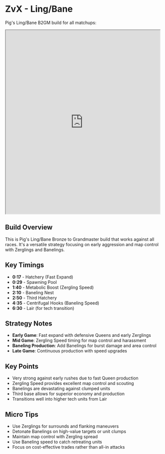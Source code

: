 # ZvX - Ling/Bane

Pig's Ling/Bane B2GM build for all matchups:

<iframe width="100%" height="600px" src="https://srfoster.github.io/sc2-build-vis/embed.html?build=%20%2013%09%20%200%3A12%09%20%20Overlord%09%20%20%0A%20%2017%09%20%200%3A17%09%20%20Hatchery%09%20%20%0A%20%2018%09%20%200%3A18%09%20%20Extractor%09%20%20%0A%20%2017%09%20%200%3A29%09%20%20Spawning%20Pool%09%20%20%0A%20%2019%09%20%200%3A55%09%20%20Overlord%09%20%20%0A%20%2020%09%20%201%3A02%09%20%20Queen%20x2%09%20%20%0A%20%2020%09%20%201%3A05%09%20%20Zergling%20x6%20(3%20sets)%09%20%20%0A%20%2026%09%20%201%3A33%09%20%20Extractor%09%20%20%0A%20%2026%09%20%201%3A40%09%20%20Metabolic%20Boost%20(Zergling%20Speed)%09%20%20%0A%20%2030%09%20%202%3A00%09%20%20Overlord%20x2%09%20%20%0A%20%2032%09%20%202%3A10%09%20%20Baneling%20Nest%09%20%20%0A%20%2035%09%20%202%3A28%09%20%20Zergling%20x8%20(4%20sets)%09%20%20%0A%20%2041%09%20%202%3A50%09%20%20Hatchery%09%20%20%0A%20%2043%09%20%203%3A10%09%20%20Overlord%20x2%09%20%20%0A%20%2045%09%20%203%3A20%09%20%20Zergling%20x12%20(6%20sets)%09%20%20%0A%20%2051%09%20%203%3A45%09%20%20Extractor%20x2%09%20%20%0A%20%2055%09%20%204%3A05%09%20%20Overlord%20x3%09%20%20%0A%20%2058%09%20%204%3A20%09%20%20Queen%09%20%20%0A%20%2060%09%20%204%3A35%09%20%20Centrifugal%20Hooks%20(Baneling%20Speed)%09%20%20%0A%20%2061%09%20%204%3A50%09%20%20Zergling%20x20%20(10%20sets)%09%20%20%0A%20%2081%09%20%206%3A00%09%20%20Overlord%20x5%09%20%20%0A%20%2086%09%20%206%3A30%09%20%20Lair%09%20%20"> </iframe>

## Build Overview

This is Pig's Ling/Bane Bronze to Grandmaster build that works against all races. It's a versatile strategy focusing on early aggression and map control with Zerglings and Banelings.

## Key Timings

- **0:17** - Hatchery (Fast Expand)
- **0:29** - Spawning Pool
- **1:40** - Metabolic Boost (Zergling Speed)
- **2:10** - Baneling Nest
- **2:50** - Third Hatchery
- **4:35** - Centrifugal Hooks (Baneling Speed)
- **6:30** - Lair (for tech transition)

## Strategy Notes

- **Early Game**: Fast expand with defensive Queens and early Zerglings
- **Mid Game**: Zergling Speed timing for map control and harassment
- **Baneling Production**: Add Banelings for burst damage and area control
- **Late Game**: Continuous production with speed upgrades

## Key Points

- Very strong against early rushes due to fast Queen production
- Zergling Speed provides excellent map control and scouting
- Banelings are devastating against clumped units
- Third base allows for superior economy and production
- Transitions well into higher tech units from Lair

## Micro Tips

- Use Zerglings for surrounds and flanking maneuvers
- Detonate Banelings on high-value targets or unit clumps
- Maintain map control with Zergling spread
- Use Baneling speed to catch retreating units
- Focus on cost-effective trades rather than all-in attacks
